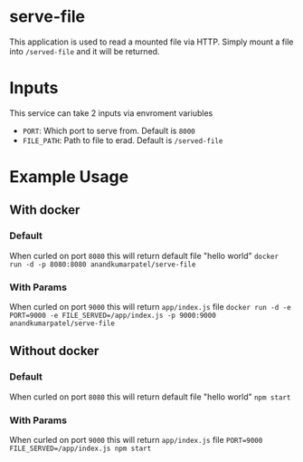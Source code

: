 # serve-file
This application is used to read a mounted file via HTTP. Simply mount a file into  `/served-file` and it will be returned.

# Inputs
This service can take 2 inputs via envroment variubles
* `PORT`: Which port to serve from. Default is `8000`
* `FILE_PATH`: Path to file to erad. Default is `/served-file`

# Example Usage

## With docker

### Default
When curled on port `8080` this will return default file "hello world"
`docker run -d -p 8080:8080 anandkumarpatel/serve-file`

### With Params
When curled on port `9000` this will return `app/index.js` file
`docker run -d -e PORT=9000 -e FILE_SERVED=/app/index.js -p 9000:9000 anandkumarpatel/serve-file`


## Without docker
### Default

When curled on port `8080` this will return default file "hello world"
`npm start`

### With Params
When curled on port `9000` this will return `app/index.js` file
`PORT=9000 FILE_SERVED=/app/index.js npm start`
